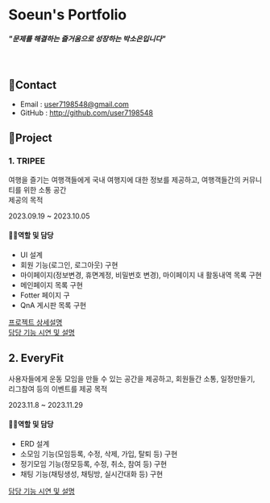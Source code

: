 
# Soeun's Portfolio
<h5>"문제를 해결하는 즐거움으로 성장하는 박소은입니다"</h5>
<br>

## 📱Contact
- Email : user7198548@gmail.com
- GitHub : http://github.com/user7198548

## 📝Project
### 1. TRIPEE
<p>여행을 즐기는 여행객들에게 국내 여행지에 대한 정보를 제공하고, 여행객들간의 커뮤니티를 위한 소통 공간<br> 제공의 목적</p>
<p>2023.09.19 ~ 2023.10.05</p>

#### 🙋‍♀️역할 및 담당
- UI 설계
- 회원 기능(로그인, 로그아웃) 구현
- 마이페이지(정보변경, 휴면계정, 비밀번호 변경), 마이페이지 내 활동내역 목록 구현
- 메인페이지 목록 구현
- Fotter 페이지 구 
- QnA 게시판 목록 구현

[프로젝트 상세설명](https://github.com/jawon22/SemiProject5/tree/main)<br>
[담당 기능 시연 및 설명](https://github.com/user7198548/Portfolio/files/14033318/TRIPEE.pdf)



## 2. EveryFit
<p>사용자들에게 운동 모임을 만들 수 있는 공간을 제공하고, 회원들간 소통, 일정만들기, 리그참여 등의 이벤트를 제공 목적</p>
<p>2023.11.8 ~ 2023.11.29</p>

#### 🙋‍♀️역할 및 담당
- ERD 설계
- 소모임 기능(모임등록, 수정, 삭제, 가입, 탈퇴 등) 구현
- 정기모임 기능(정모등록, 수정, 취소, 참여 등) 구현
- 채팅 기능(채팅생성, 채팅방, 실시간대화 등) 구현

[담당 기능 시연 및 설명](https://github.com/user7198548/Portfolio/files/14631285/EveryFit.pdf)
